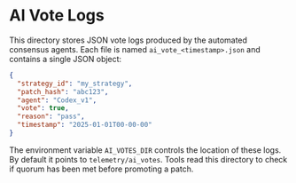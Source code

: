 # AI Vote Logs

This directory stores JSON vote logs produced by the automated consensus agents.
Each file is named `ai_vote_<timestamp>.json` and contains a single JSON object:

```json
{
  "strategy_id": "my_strategy",
  "patch_hash": "abc123",
  "agent": "Codex_v1",
  "vote": true,
  "reason": "pass",
  "timestamp": "2025-01-01T00-00-00"
}
```

The environment variable `AI_VOTES_DIR` controls the location of these logs.
By default it points to `telemetry/ai_votes`. Tools read this directory to
check if quorum has been met before promoting a patch.

